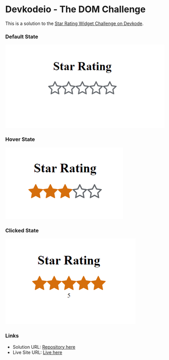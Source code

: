 # Devkodeio - The DOM Challenge 

This is a solution to the [Star Rating Widget Challenge on Devkode](https://github.com/devkodeio/the-dom-challenge/blob/main/star-rating/README.md). 

### Default State
![Desktop View](/images/Default.PNG)

### Hover State
![Desktop View](/images/Hover.PNG)

### Clicked State
![Desktop View](/images/Clicked.PNG)

### Links

- Solution URL: [Repository here](https://github.com/Shub-hamburger/Order-Summary-Component)
- Live Site URL: [Live here](https://shub-hamburger.github.io/Order-Summary-Component/)



